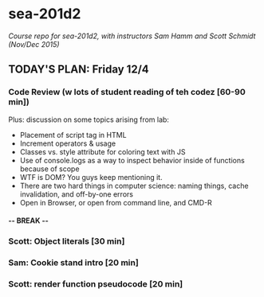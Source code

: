 # sea-201d2
*Course repo for sea-201d2, with instructors Sam Hamm and Scott Schmidt (Nov/Dec 2015)*

## TODAY'S PLAN: Friday 12/4

### Code Review (w lots of student reading of teh codez [60-90 min])

Plus: discussion on some  topics arising from lab:
* Placement of script tag in HTML
* Increment operators & usage
* Classes vs. style attribute for coloring text with JS
* Use of console.logs as a way to inspect behavior inside of functions because of scope
* WTF is DOM? You guys keep mentioning it.
* There are two hard things in computer science: naming things, cache invalidation, and off-by-one errors
* Open in Browser, or open from command line, and CMD-R

#### -- BREAK --

### Scott: Object literals [30 min]

### Sam: Cookie stand intro [20 min]

### Scott: render function pseudocode [20 min]
